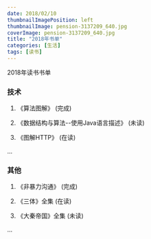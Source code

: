 ```yaml
---
date: 2018/02/10
thumbnailImagePosition: left
thumbnailImage: pension-3137209_640.jpg
coverImage: pension-3137209_640.jpg
title: "2018年书单"
categories: [生活]
tags: [读书]
---
```


2018年读书书单
<!-- excerpt -->

### 技术

1. 《算法图解》 (完成)
   
2. 《数据结构与算法--使用Java语言描述》 (未读)
   
3. 《图解HTTP》 (在读)

...

### 其他

1. 《非暴力沟通》 (完成)

2. 《三体》全集 (在读)

3. 《大秦帝国》全集 (未读)

...